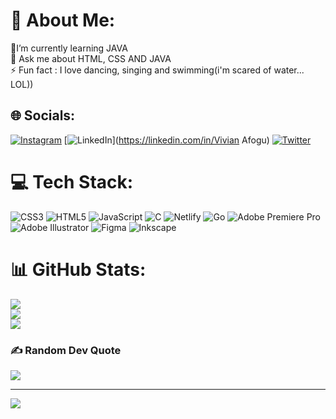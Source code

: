 # 💫 About Me:
🔭I’m currently learning JAVA<br>💬 Ask me about HTML, CSS AND JAVA<br>⚡ Fun fact : I love dancing, singing and swimming(i'm scared of water... LOL)) 


## 🌐 Socials:
[![Instagram](https://img.shields.io/badge/Instagram-%23E4405F.svg?logo=Instagram&logoColor=white)](https://instagram.com/slim_vheee) [![LinkedIn](https://img.shields.io/badge/LinkedIn-%230077B5.svg?logo=linkedin&logoColor=white)](https://linkedin.com/in/Vivian Afogu) [![Twitter](https://img.shields.io/badge/Twitter-%231DA1F2.svg?logo=Twitter&logoColor=white)](https://twitter.com/slim_vheee) 

# 💻 Tech Stack:
![CSS3](https://img.shields.io/badge/css3-%231572B6.svg?style=for-the-badge&logo=css3&logoColor=white) ![HTML5](https://img.shields.io/badge/html5-%23E34F26.svg?style=for-the-badge&logo=html5&logoColor=white) ![JavaScript](https://img.shields.io/badge/javascript-%23323330.svg?style=for-the-badge&logo=javascript&logoColor=%23F7DF1E) ![C](https://img.shields.io/badge/c-%2300599C.svg?style=for-the-badge&logo=c&logoColor=white) ![Netlify](https://img.shields.io/badge/netlify-%23000000.svg?style=for-the-badge&logo=netlify&logoColor=#00C7B7) ![Go](https://img.shields.io/badge/go-%2300ADD8.svg?style=for-the-badge&logo=go&logoColor=white) ![Adobe Premiere Pro](https://img.shields.io/badge/Adobe%20Premiere%20Pro-9999FF.svg?style=for-the-badge&logo=Adobe%20Premiere%20Pro&logoColor=white) ![Adobe Illustrator](https://img.shields.io/badge/adobeillustrator-%23FF9A00.svg?style=for-the-badge&logo=adobeillustrator&logoColor=white) 	![Figma](https://img.shields.io/badge/figma-%23F24E1E.svg?style=for-the-badge&logo=figma&logoColor=white) ![Inkscape](https://img.shields.io/badge/Inkscape-e0e0e0?style=for-the-badge&logo=inkscape&logoColor=080A13)
# 📊 GitHub Stats:
![](https://github-readme-stats.vercel.app/api?username=vhee4&theme=midnight-purple&hide_border=true&include_all_commits=false&count_private=false)<br/>
![](https://github-readme-streak-stats.herokuapp.com/?user=vhee4&theme=midnight-purple&hide_border=true)<br/>
![](https://github-readme-stats.vercel.app/api/top-langs/?username=vhee4&theme=midnight-purple&hide_border=true&include_all_commits=false&count_private=false&layout=compact)

### ✍️ Random Dev Quote
![](https://quotes-github-readme.vercel.app/api?type=horizontal&theme=light)

---
[![](https://visitcount.itsvg.in/api?id=vhee4&icon=4&color=6)](https://visitcount.itsvg.in)

<!-- Proudly created with GPRM ( https://gprm.itsvg.in ) -->
